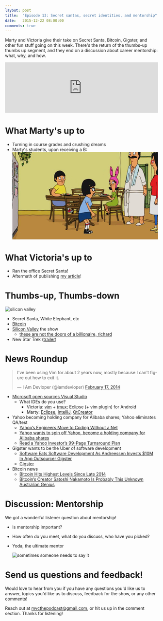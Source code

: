 ```yaml
---
layout: post
title:  "Episode 13: Secret santas, secret identities, and mentorship"
date:   2015-12-22 08:00:00
comments: true
---
```


Marty and Victoria give their take on Secret Santa, Bitcoin, Gigster, and other fun stuff going on this week. There's the return of the thumbs-up thumbs up segment, and they end on a discussion about career mentorship: what, why, and how.

<iframe width="100%" height="166" scrolling="no" frameborder="no" src="https://w.soundcloud.com/player/?url=https%3A//api.soundcloud.com/tracks/238619579&amp;color=ff5500&amp;auto_play=false&amp;hide_related=false&amp;show_comments=true&amp;show_user=true&amp;show_reposts=false"></iframe>



# What Marty's up to
- Turning in course grades and crushing dreams
- Marty's students, upon receiving a B:
![upon getting a B](/assets/on-the-floor.gif)

# What Victoria's up to
- Ran the office Secret Santa!
- Aftermath of publishing <a href="http://ntrsctn.com/science-tech/2015/12/tech-guys-allies/">my article</a>!

# Thumbs-up, Thumbs-down 
![silicon valley](http://i.giphy.com/5fBH6zt8keSCbl0VJwQ.gif)

- Secret Santa, White Elephant, etc
- <a href="https://bitcoin.org/">Bitcoin</a>
- <a href="http://www.hbo.com/silicon-valley">Silicon Valley</a> the show
  - [these are not the doors of a billionaire, richard](https://www.youtube.com/watch?v=IJIAOosI6js)
- New Star Trek (<a href="https://www.youtube.com/watch?v=XRVD32rnzOw">trailer</a>)

# News Roundup
<blockquote class="twitter-tweet" lang="en"><p lang="en" dir="ltr">I&#39;ve been using Vim for about 2 years now, mostly because I can&#39;t figure out how to exit it.</p>&mdash; I Am Devloper (@iamdevloper) <a href="https://twitter.com/iamdevloper/status/435555976687923200">February 17, 2014</a></blockquote>
<script async src="//platform.twitter.com/widgets.js" charset="utf-8"></script>

- [Microsoft open sources Visual Studio](http://venturebeat.com/2015/11/18/microsoft-open-sources-visual-studio-code-launches-free-visual-studio-dev-essentials-program/)
  - What IDEs do you use?
     - Victoria: [vim](https://en.wikipedia.org/wiki/Vim_(text_editor)) + [tmux](https://tmux.github.io); Eclipse (+ vim plugin) for Android
     - Marty: [Eclipse](https://eclipse.org/downloads/), [IntelliJ](https://www.jetbrains.com/idea/), [QtCreator](http://www.qt.io/ide/)
- Yahoo becoming holding company for Alibaba shares;  Yahoo eliminates QA/test
  - [Yahoo’s Engineers Move to Coding Without a Net](http://spectrum.ieee.org/view-from-the-valley/computing/software/yahoos-engineers-move-to-coding-without-a-net)
  - [Yahoo wants to spin off Yahoo, become a holding company for Alibaba shares](http://arstechnica.com/business/2015/12/yahoo-wants-to-spin-off-yahoo-become-a-holding-company-for-alibaba-shares/)
  - [Read a Yahoo Investor’s 99-Page Turnaround Plan](http://blogs.wsj.com/digits/2015/12/13/yahoo-investor-calls-for-new-turnaround-plan/)
- Gigster wants to be the Uber of software development
  - [Software Eats Software Development As Andreessen Invests $10M In App Outsourcer Gigster](http://techcrunch.com/2015/12/07/software-eats-software/)
  - [Gigster](https://gigster.com/)
- Bitcoin news
  - [Bitcoin Hits Highest Levels Since Late 2014](http://techcrunch.com/2015/12/14/bitcoin-hits-highest-levels-since-late-2014/)
  - [Bitcoin’s Creator Satoshi Nakamoto Is Probably This Unknown Australian Genius](http://www.wired.com/2015/12/bitcoins-creator-satoshi-nakamoto-is-probably-this-unknown-australian-genius/)


# Discussion: Mentorship
We got a wonderful listener question about mentorship!

- Is mentorship important?
- How often do you meet, what do you discuss, who have you picked?
- Yoda, the ultimate mentor

  ![sometimes someone needs to say it](http://i.giphy.com/tpiXQIuC9kKYg.gif)

# Send us questions and feedback!

Would love to hear from you if you have any questions you'd like us to answer, topics you'd like us to discuss, feedback for the show, or any other comments! 

Reach out at <mvcthepodcast@gmail.com>, or hit us up in the comment section. Thanks for listening!
